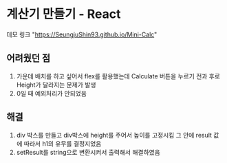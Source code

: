 # 계산기 만들기 - React

데모 링크 "https://SeungjuShin93.github.io/Mini-Calc"

## 어려웠던 점

1. 가운데 배치를 하고 싶어서 flex를 활용했는데
   Calculate 버튼을 누르기 전과 후로 Height가 달라지는 문제가 발생
2. 0일 때 예외처리가 안되었음

## 해결

1. div 박스를 만들고 div박스에 height를 주어서 높이를 고정시킴
   그 안에 result 값에 따라서 h1의 유무를 결정지었음
2. setResult를 string으로 변환시켜서 출력해서 해결하였음
